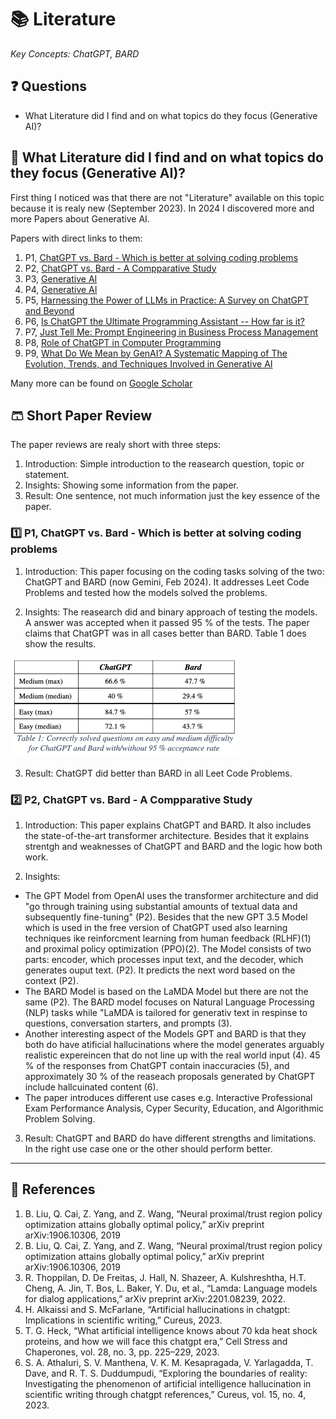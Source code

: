 # 📚 Literature

_Key Concepts: ChatGPT, BARD_

## ❓ Questions

- What Literature did I find and on what topics do they focus (Generative AI)?

## 🐳 What Literature did I find and on what topics do they focus (Generative AI)?

First thing I noticed was that there are not "Literature" available on this topic because it is realy new (September 2023). In 2024 I discovered more and more Papers about Generative AI.

Papers with direct links to them:

1. P1, [ChatGPT vs. Bard - Which is better at solving coding problems](https://rgdoi.net/10.13140/RG.2.2.36200.65284)
2. P2, [ChatGPT vs. Bard - A Compparative Study](10.22541/au.168923529.98827844/v1)
3. P3, [Generative AI](https://doi.org/10.1007/s12599-023-00834-7)
4. P4, [Generative AI](https://link.springer.com/10.1007/s12599-023-00834-7)
5. P5, [Harnessing the Power of LLMs in Practice: A Survey on ChatGPT and Beyond](http://arxiv.org/abs/2304.13712)
6. P6, [Is ChatGPT the Ultimate Programming Assistant -- How far is it?](https://arxiv.org/abs/2304.11938)
7. P7, [Just Tell Me: Prompt Engineering in Business Process Management](https://arxiv.org/abs/2304.07183)
8. P8, [Role of ChatGPT in Computer Programming](https://mesopotamian.press/journals/index.php/cs/article/view/51)
9. P9, [What Do We Mean by GenAI? A Systematic Mapping of The Evolution, Trends, and Techniques Involved in Generative AI](https://www.ijimai.org/journal/sites/default/files/2023-11/ijimai8_4_1.pdf)

Many more can be found on [Google Scholar](https://scholar.google.com)

## 🩳 Short Paper Review

The paper reviews are realy short with three steps:

1. Introduction: Simple introduction to the reasearch question, topic or statement.
2. Insights: Showing some information from the paper.
3. Result: One sentence, not much information just the key essence of the paper.

### 1️⃣ P1, ChatGPT vs. Bard - Which is better at solving coding problems

1. Introduction: This paper focusing on the coding tasks solving of the two: ChatGPT and BARD (now Gemini, Feb 2024). It addresses Leet Code Problems and tested how the models solved the problems.

2. Insights: The reasearch did and binary approach of testing the models. A answer was accepted when it passed 95 % of the tests. The paper claims that ChatGPT was in all cases better than BARD. Table 1 does show the results.

![Table 1: Correctly solved questions on easy and medium difficulty for ChatGPT and Bard with/without 95 % acceptance rate (Image and Text from the Paper)](./images/p1/chatgpt-vs-bard.png)

3. Result: ChatGPT did better than BARD in all Leet Code Problems.

### 2️⃣ P2, ChatGPT vs. Bard - A Compparative Study

1. Introduction: This paper explains ChatGPT and BARD. It also includes the state-of-the-art transformer architecture. Besides that it explains strentgh and weaknesses of ChatGPT and BARD and the logic how both work.

2. Insights:

- The GPT Model from OpenAI uses the transformer architecture and did "go through training using substantial amounts of textual data and subsequently fine-tuning" (P2). Besides that the new GPT 3.5 Model which is used in the free version of ChatGPT used also learning techniques ike reinforcment learning from human feedback (RLHF)(1) and proximal policy optimization (PPO)(2). The Model consists of two parts: encoder, which processes input text, and the decoder, which generates ouput text. (P2). It predicts the next word based on the context (P2).
- The BARD Model is based on the LaMDA Model but there are not the same (P2). The BARD model focuses on Natural Language Processing (NLP) tasks while "LaMDA is tailored for generativ text in respinse to questions, conversation starters, and prompts (3).
- Another interesting aspect of the Models GPT and BARD is that they both do have atificial hallucinations where the model generates arguably realistic expereincen that do not line up with the real world input (4). 45 % of the responses from ChatGPT contain inaccuracies (5), and approximately 30 % of the reaseach proposals generated by ChatGPT include hallcuinated content (6).
- The paper introduces different use cases e.g. Interactive Professional Exam Performance Analysis, Cyper Security, Education, and Algorithmic Problem Solving.

3. Result: ChatGPT and BARD do have different strengths and limitations. In the right use case one or the other should perform better.

---

## 🦫 References

1. B. Liu, Q. Cai, Z. Yang, and Z. Wang, “Neural proximal/trust region policy optimization attains globally optimal policy,” arXiv preprint arXiv:1906.10306, 2019
2. B. Liu, Q. Cai, Z. Yang, and Z. Wang, “Neural proximal/trust region policy optimization attains globally optimal policy,” arXiv preprint arXiv:1906.10306, 2019
3. R. Thoppilan, D. De Freitas, J. Hall, N. Shazeer, A. Kulshreshtha, H.T. Cheng, A. Jin, T. Bos, L. Baker, Y. Du, et al., “Lamda: Language models for dialog applications,” arXiv preprint arXiv:2201.08239, 2022.
4. H. Alkaissi and S. McFarlane, “Artificial hallucinations in chatgpt: Implications in scientific writing,” Cureus, 2023.
5. T. G. Heck, “What artificial intelligence knows about 70 kda heat shock proteins, and how we will face this chatgpt era,” Cell Stress and Chaperones, vol. 28, no. 3, pp. 225–229, 2023.
6. S. A. Athaluri, S. V. Manthena, V. K. M. Kesapragada, V. Yarlagadda, T. Dave, and R. T. S. Duddumpudi, “Exploring the boundaries of reality: Investigating the phenomenon of artificial intelligence hallucination in scientific writing through chatgpt references,” Cureus, vol. 15, no. 4, 2023.
